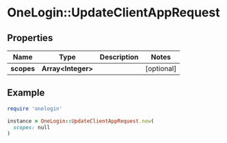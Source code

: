 # OneLogin::UpdateClientAppRequest

## Properties

| Name | Type | Description | Notes |
| ---- | ---- | ----------- | ----- |
| **scopes** | **Array&lt;Integer&gt;** |  | [optional] |

## Example

```ruby
require 'onelogin'

instance = OneLogin::UpdateClientAppRequest.new(
  scopes: null
)
```

